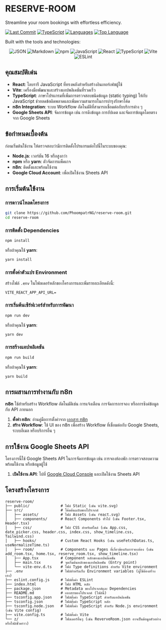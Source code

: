 # RESERVE-ROOM

Streamline your room bookings with effortless efficiency.

[![Last Commit](https://img.shields.io/github/last-commit/username/repo-name?style=flat-square)](https://github.com/username/repo-name/commits/main)
[![TypeScript](https://img.shields.io/badge/TypeScript-54.6%25-blue?style=flat-square)](https://www.typescriptlang.org/)
[![Languages](https://img.shields.io/github/languages/count/username/repo-name?style=flat-square)](https://github.com/username/repo-name/search?l=)
[![Top Language](https://img.shields.io/github/languages/top/username/repo-name?style=flat-square)](https://github.com/username/repo-name/search?l=typescript)


Built with the tools and technologies:

<p align="center">
  <img src="https://img.shields.io/badge/JSON-000000?style=flat-square&logo=json&logoColor=white" alt="JSON">
  <img src="https://img.shields.io/badge/Markdown-000000?style=flat-square&logo=markdown&logoColor=white" alt="Markdown">
  <img src="https://img.shields.io/badge/npm-CB3837?style=flat-square&logo=npm&logoColor=white" alt="npm">
  <img src="https://img.shields.io/badge/JavaScript-F7DF1E?style=flat-square&logo=javascript&logoColor=black" alt="JavaScript">
  <img src="https://img.shields.io/badge/React-61DAFB?style=flat-square&logo=react&logoColor=black" alt="React">
  <img src="https://img.shields.io/badge/TypeScript-3178C6?style=flat-square&logo=typescript&logoColor=white" alt="TypeScript">
  <img src="https://img.shields.io/badge/Vite-646CFF?style=flat-square&logo=vite&logoColor=white" alt="Vite">
  <img src="https://img.shields.io/badge/ESLint-4B32C3?style=flat-square&logo=eslint&logoColor=white" alt="ESLint">
</p>

## คุณสมบัติเด่น

- **React**: ไลบรารี JavaScript ที่ทรงพลังสำหรับสร้างอินเทอร์เฟซผู้ใช้
- **Vite**: เครื่องมือพัฒนาและสร้างแอปพลิเคชันที่รวดเร็ว
- **TypeScript**: ภาษาโปรแกรมที่เพิ่มการตรวจสอบชนิดข้อมูล (static typing) ให้กับ JavaScript ช่วยลดข้อผิดพลาดและเพิ่มความสามารถในการบำรุงรักษาโค้ด
- **n8n Integration**: ระบบ Workflow อัตโนมัติที่สามารถเชื่อมต่อกับบริการต่าง ๆ
- **Google Sheets API**: จัดการข้อมูล เช่น การดึงข้อมูล การอัปเดต และจัดการข้อมูลโดยตรงจาก Google Sheets

## ข้อกำหนดเบื้องต้น

ก่อนเริ่มต้นใช้งาน ให้ตรวจสอบว่ามีการติดตั้งโปรแกรมต่อไปนี้ในระบบของคุณ:

- **Node.js**: เวอร์ชัน 16 หรือสูงกว่า
- **npm** หรือ **yarn**: ตัวจัดการแพ็คเกจ
- **n8n**: ติดตั้งและพร้อมใช้งาน
- **Google Cloud Account**: เพื่อเปิดใช้งาน Sheets API

## การเริ่มต้นใช้งาน

### การดาวน์โหลดโครงการ

```bash
git clone https://github.com/PhoompatrNG/reserve-room.git
cd reserve-room
```

### การติดตั้ง Dependencies

```bash
npm install
```

หรือถ้าคุณใช้ **yarn**:

```bash
yarn install
```

### การตั้งค่าตัวแปร Environment

สร้างไฟล์ `.env` ในโฟลเดอร์หลักของโครงการและเพิ่มรายละเอียดดังนี้:

```env
VITE_REACT_APP_API_URL=

```

### การเริ่มต้นเซิร์ฟเวอร์สำหรับการพัฒนา

```bash
npm run dev
```

หรือถ้าคุณใช้ **yarn**:

```bash
yarn dev
```

### การสร้างแอปพลิเคชัน

```bash
npm run build
```

หรือถ้าคุณใช้ **yarn**:

```bash
yarn build
```

## การผสานการทำงานกับ n8n

**n8n** ใช้สำหรับสร้าง Workflow อัตโนมัติเช่น การแจ้งเตือน การจัดการการจอง หรือการซิงค์ข้อมูลกับ API ภายนอก

1. **ตั้งค่า n8n**: อ่านคู่มือการตั้งค่าจาก [เอกสาร n8n](https://docs.n8n.io/)
2. **สร้าง Workflow**: ใช้ UI ของ n8n เพื่อสร้าง Workflow ที่เชื่อมต่อกับ Google Sheets, ระบบอีเมล หรือบริการอื่น ๆ

## การใช้งาน Google Sheets API

โครงการนี้ใช้ Google Sheets API ในการจัดการข้อมูล เช่น การจองห้องพัก การตรวจสอบความพร้อมใช้งาน หรือข้อมูลผู้ใช้

1. **เปิดใช้งาน API**: ไปที่ [Google Cloud Console](https://console.cloud.google.com/) และเปิดใช้งาน Sheets API

## โครงสร้างโครงการ

```plaintext
reserve-room/
├── public/              # ไฟล์ Static (เช่น vite.svg)
├── src/                 # โค้ดต้นฉบับของโปรเจกต์
│   ├── assets/          # ไฟล์ Assets (เช่น react.svg)
│   ├── components/      # React Components ทั่วไป (เช่น Footer.tsx, Header.tsx)
│   ├── css/             # ไฟล์ CSS สำหรับสไตล์ (เช่น App.css, date_picker.css, header.css, index.css, show_timeline.css, Tailwind.css)
│   ├── hooks/           # Custom React Hooks (เช่น useFetchDatas.ts, useNormalizeTime.ts)
│   ├── room/            # Components และ Pages ที่เกี่ยวข้องกับการจองห้อง (เช่น add_room.tsx, home.tsx, reserve_room.tsx, show_timeline.tsx)
│   ├── App.tsx          # Component หลักของแอปพลิเคชัน
│   ├── main.tsx         # จุดเริ่มต้นหลักของแอปพลิเคชัน (Entry point)
│   └── vite-env.d.ts    # ไฟล์ Type definitions สำหรับ Vite environment
├── .env                 # ไฟล์สำหรับเก็บ Environment variables (ผู้ใช้ต้องสร้างเอง)
├── eslint.config.js     # ไฟล์ตั้งค่า ESLint
├── index.html           # ไฟล์ HTML หลัก
├── package.json         # Metadata ของโปรเจกต์และ Dependencies
├── README.md            # เอกสารของโปรเจกต์ (ไฟล์นี้)
├── tsconfig.app.json    # ไฟล์ตั้งค่า TypeScript สำหรับแอปพลิเคชัน
├── tsconfig.json        # ไฟล์ตั้งค่า TypeScript หลัก
├── tsconfig.node.json   # ไฟล์ตั้งค่า TypeScript สำหรับ Node.js environment (เช่น Vite config)
├── vite.config.ts       # ไฟล์ตั้งค่า Vite
└── z/                   # โฟลเดอร์อื่นๆ (เช่น ReverveRoom.json อาจเป็นข้อมูลตัวอย่างหรือไฟล์ชั่วคราว)
```
